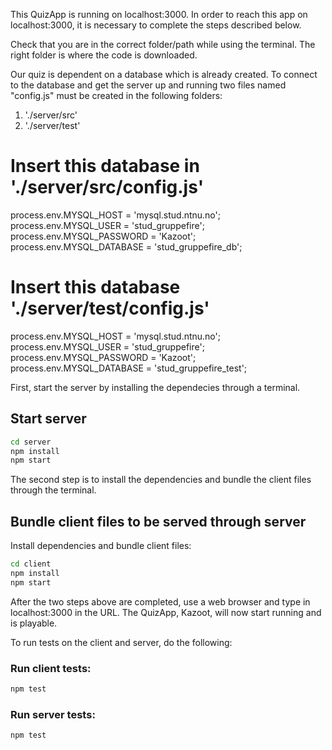 This QuizApp is running on localhost:3000. In order to reach this app on localhost:3000, it is
necessary to complete the steps described below.

Check that you are in the correct folder/path while using the terminal. The right folder is where
the code is downloaded.

Our quiz is dependent on a database which is already created. To connect to the database and get the
server up and running two files named "config.js" must be created in the following folders:

1. './server/src'
2. './server/test'

# Insert this database in './server/src/config.js'

process.env.MYSQL_HOST = 'mysql.stud.ntnu.no'; process.env.MYSQL_USER = 'stud_gruppefire';
process.env.MYSQL_PASSWORD = 'Kazoot'; process.env.MYSQL_DATABASE = 'stud_gruppefire_db';

# Insert this database './server/test/config.js'

process.env.MYSQL_HOST = 'mysql.stud.ntnu.no'; process.env.MYSQL_USER = 'stud_gruppefire';
process.env.MYSQL_PASSWORD = 'Kazoot'; process.env.MYSQL_DATABASE = 'stud_gruppefire_test';

First, start the server by installing the dependecies through a terminal.

## Start server

```sh
cd server
npm install
npm start
```

The second step is to install the dependencies and bundle the client files through the terminal.

## Bundle client files to be served through server

Install dependencies and bundle client files:

```sh
cd client
npm install
npm start
```

After the two steps above are completed, use a web browser and type in localhost:3000 in the URL.
The QuizApp, Kazoot, will now start running and is playable.

To run tests on the client and server, do the following:

### Run client tests:

```sh
npm test
```

### Run server tests:

```sh
npm test
```
